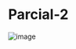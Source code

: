 # Parcial-2
![image](https://github.com/user-attachments/assets/79261ae8-4d16-408c-8265-01b0e3d892e1)
